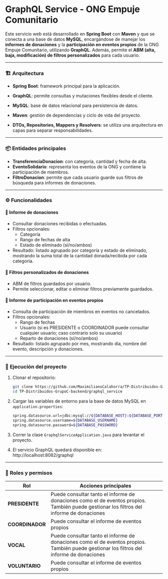 # GraphQL Service - ONG Empuje Comunitario

Este servicio web está desarrollado en **Spring Boot** con **Maven** y que se conecta a una base de datos **MySQL**, encargándose de manejar los **informes de donaciones** y la **participación en eventos propios** de la ONG Empuje Comunitario, utilizando **GraphQL**. Además, permite el **ABM (alta, baja, modificación) de filtros personalizados** para cada usuario.

---

### 🏗️ **Arquitectura**

- **Spring Boot**: framework principal para la aplicación.

- **GraphQL**: permite consultas y mutaciones flexibles desde el cliente.

- **MySQL**: base de datos relacional para persistencia de datos.

- **Maven**: gestión de dependencias y ciclo de vida del proyecto.

- **DTOs, Repositories, Mappers y Resolvers**: se utiliza una arquitectura en capas para separar responsabilidades.

---

### 📦 **Entidades principales**
- **TransferenciaDonacion**: con categoría, cantidad y fecha de alta.
- **EventoSolidario**: representa los eventos de la ONG y contiene la participación de miembros.
- **FiltroDonacion**: permite que cada usuario guarde sus filtros de búsqueda para informes de donaciones.

---

### ⚙️ **Funcionalidades**

#### 🎁 **Informe de donaciones**
- Consultar donaciones recibidas o efectuadas.
- Filtros opcionales:
  - Categoría
  - Rango de fechas de alta
  - Estado de eliminado (sí/no/ambos)
- Resultado: listado agrupado por categoría y estado de eliminado, mostrando la suma total de la cantidad donada/recibida por cada categoría.

#### 🔖 **Filtros personalizados de donaciones**
- ABM de filtros guardados por usuario.
- Permite seleccionar, editar o eliminar filtros previamente guardados.

#### 🎉 **Informe de participación en eventos propios**
- Consulta de participación de miembros en eventos no cancelados.
- Filtros opcionales:
  - Rango de fechas
  - Usuario (si es PRESIDENTE o COORDINADOR puede consultar cualquier usuario; caso contrario solo su usuario)
  - Reparto de donaciones (sí/no/ambos)
- Resultado: listado agrupado por mes, mostrando día, nombre del evento, descripción y donaciones.

---

### 🚀 **Ejecución del proyecto**

1. Clonar el repositorio:

    ```bash
    git clone https://github.com/MaximilianoCalahorra/TP-Distribuidos-GrupoC-backend
    cd TP-Distribuidos-GrupoC-backend/graphql_service
    ```

2. Cargar las variables de entorno para la base de datos MySQL en ```application.properties```:

    ```bash
    spring.datasource.url=jdbc:mysql://${DATABASE_HOST}:${DATABASE_PORT}/${DATABASE_NAME}?createDatabaseIfNotExist=true
    spring.datasource.username=${DATABASE_USERNAME}
    spring.datasource.password=${DATABASE_PASSWORD}
    ```

3. Correr la clase ```GraphqlServiceApplication.java``` para levantar el proyecto.

4. El servicio GraphQL quedará disponible en: http://localhost:8082/graphql

---

### 👥 **Roles y permisos**

| Rol                    | Acciones principales                                                        |
| ---------------------- | --------------------------------------------------------------------------- |
| **PRESIDENTE**         | Puede consultar tanto el informe de donaciones como el de eventos propios. También puede gestionar los filtros del informe de donaciones |
| **COORDINADOR**        | Puede consultar el informe de eventos propios |
| **VOCAL** | Puede consultar tanto el informe de donaciones como el de eventos propios. También puede gestionar los filtros del informe de donaciones |
| **VOLUNTARIO** | Puede consultar el informe de eventos propios |

